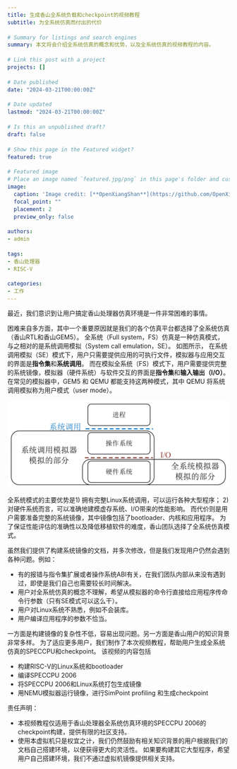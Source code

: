 ```yaml
---
title: 生成香山全系统负载和checkpoint的视频教程
subtitle: 为全系统仿真而付出的代价

# Summary for listings and search engines
summary: 本文将会介绍全系统仿真的概念和优势，以及全系统仿真的视频教程的内容。

# Link this post with a project
projects: []

# Date published
date: "2024-03-21T00:00:00Z"

# Date updated
lastmod: "2024-03-21T00:00:00Z"

# Is this an unpublished draft?
draft: false

# Show this page in the Featured widget?
featured: true

# Featured image
# Place an image named `featured.jpg/png` in this page's folder and customize its options here.
image:
  caption: 'Image credit: [**OpenXiangShan**](https://github.com/OpenXiangShan/)'
  focal_point: ""
  placement: 2
  preview_only: false

authors:
- admin

tags:
- 香山处理器
- RISC-V

categories:
- 工作
---
```


最近，我们意识到让用户搞定香山处理器仿真环境是一件非常困难的事情。

困难来自多方面，其中一个重要原因就是我们的各个仿真平台都选择了全系统仿真（香山RTL和香山GEM5）。
全系统（Full system，FS）仿真是一种仿真模式，与之相对的是系统调用模拟（System call emulation，SE）。
如图所示，
在系统调用模拟（SE）模式下，用户只需要提供应用的可执行文件，模拟器与应用交互的界面是**指令集**和**系统调用**。
而在模拟全系统（FS）模式下，用户需要提供完整的系统镜像，模拟器（硬件系统）与软件交互的界面是**指令集**和**输入输出（I/O）**。
在常见的模拟器中，GEM5 和 QEMU 都能支持这两种模式，其中 QEMU 将系统调用模拟称为用户模式（user mode）。

![全系统与系统调用模拟](./fs-vs-se.jpg)


全系统模式的主要优势是1) 拥有完整Linux系统调用，可以运行各种大型程序；
2) 对硬件系统而言，可以准确地建模虚存系统、I/O带来的性能影响。
而代价则是用户需要准备完整的系统镜像，其中镜像包括了bootloader、内核和应用程序。
为了保证性能评估的准确性以及降低移植软件的难度，香山团队选择了全系统仿真模式。

虽然我们提供了构建系统镜像的文档，并多次修改，但是我们发现用户仍然会遇到各种问题。例如：
- 有的报错与指令集扩展或者操作系统ABI有关，在我们团队内部从来没有遇到过，即使是我们自己也需要较长时间解决。
- 用户对全系统仿真的概念不理解，希望从模拟器的命令行直接给应用程序传命令行参数（只有SE模式可以这么干）。
- 用户对Linux系统不熟悉，例如不会装库。
- 用户编译应用程序的参数不恰当。

一方面是构建镜像的复杂性不低，容易出现问题。另一方面是香山用户的知识背景非常多样。
为了适应更多用户，我们制作了本次视频教程，帮助用户生成全系统仿真的SPECCPU和checkpoint。
该视频的内容包括
- 构建RISC-V的Linux系统和bootloader
- 编译SPECCPU 2006
- 将SPECCPU 2006和Linux系统打包生成镜像
- 用NEMU模拟器运行镜像，进行SimPoint profiling 和生成checkpoint

责任声明：
- 本视频教程仅适用于香山处理器全系统仿真环境的SPECCPU 2006的checkpoint构建，提供有限的社区支持。
- 使用本虚拟机只是权宜之计，我们仍然鼓励有相关知识背景的用户根据我们的文档自己搭建环境，以便获得更大的灵活性。
如果要构建其它大型程序，希望用户自己搭建环境，我们不通过虚拟机镜像提供相关支持。